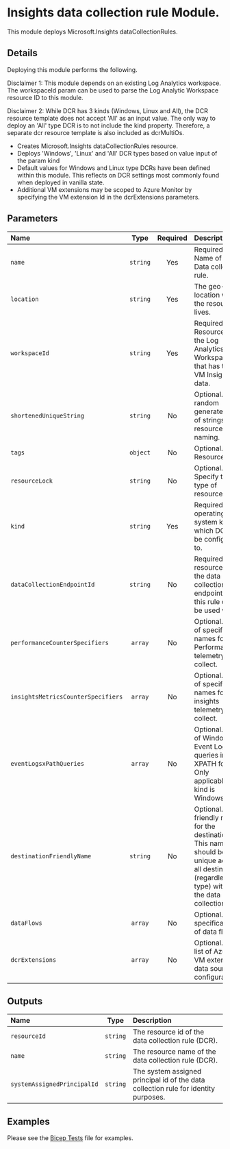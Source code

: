 # Insights data collection rule Module.

This module deploys Microsoft.Insights dataCollectionRules.

## Details

Deploying this module performs the following.

Disclaimer 1: This module depends on an existing Log Analytics workspace. The workspaceId param can be used to parse the Log Analytic Workspace resource ID to this module.

Disclaimer 2: While DCR has 3 kinds (Windows, Linux and All), the DCR resource template does not accept 'All' as an input value. The only way to deploy an 'All' type DCR is to not include the kind property. Therefore, a separate dcr resource template is also included as dcrMultiOs.

- Creates Microsoft.Insights dataCollectionRules resource.
- Deploys 'Windows', 'Linux' and 'All' DCR types based on value input of the param kind
- Default values for Windows and Linux type DCRs have been defined within this module. This reflects on DCR settings most commonly found when deployed in vanilla state.
- Additional VM extensions may be scoped to Azure Monitor by specifying the VM extension Id in the dcrExtensions parameters.

## Parameters

| Name                               | Type     | Required | Description                                                                                                                                             |
| :--------------------------------- | :------: | :------: | :------------------------------------------------------------------------------------------------------------------------------------------------------ |
| `name`                             | `string` | Yes      | Required. Name of the Data collection rule.                                                                                                             |
| `location`                         | `string` | Yes      | The geo-location where the resource lives.                                                                                                              |
| `workspaceId`                      | `string` | Yes      | Required. Resource ID of the Log Analytics Workspace that has the VM Insights data.                                                                     |
| `shortenedUniqueString`            | `string` | No       | Optional. A random generated set of strings for resource naming.                                                                                        |
| `tags`                             | `object` | No       | Optional. Resource tags.                                                                                                                                |
| `resourceLock`                     | `string` | No       | Optional. Specify the type of resource lock.                                                                                                            |
| `kind`                             | `string` | Yes      | Required. The operating system kind in which DCR will be configured to.                                                                                 |
| `dataCollectionEndpointId`         | `string` | No       | Required. The resource ID of the data collection endpoint that this rule can be used with.                                                              |
| `performanceCounterSpecifiers`     | `array`  | No       | Optional. A list of specifier names for VM Performance telemetry to collect.                                                                            |
| `insightsMetricsCounterSpecifiers` | `array`  | No       | Optional. A list of specifier names for VM insights telemetry to collect.                                                                               |
| `eventLogsxPathQueries`            | `array`  | No       | Optional. A list of Windows Event Log queries in XPATH format. Only applicable if kind is Windows.                                                      |
| `destinationFriendlyName`          | `string` | No       | Optional. A friendly name for the destination. This name should be unique across all destinations (regardless of type) within the data collection rule. |
| `dataFlows`                        | `array`  | No       | Optional. The specification of data flows.                                                                                                              |
| `dcrExtensions`                    | `array`  | No       | Optional. The list of Azure VM extension data source configurations.                                                                                    |

## Outputs

| Name                        | Type     | Description                                                                         |
| :-------------------------- | :------: | :---------------------------------------------------------------------------------- |
| `resourceId`                | `string` | The resource id of the data collection rule (DCR).                                  |
| `name`                      | `string` | The resource name of the data collection rule (DCR).                                |
| `systemAssignedPrincipalId` | `string` | The system assigned principal id of the data collection rule for identity purposes. |

## Examples

Please see the [Bicep Tests](test/main.test.bicep) file for examples.